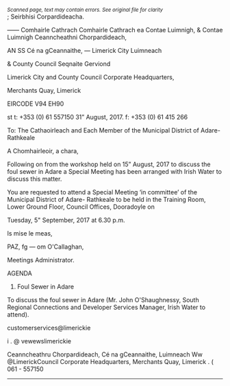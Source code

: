 *<small>Scanned page, text may contain errors. See original file for clarity</small>*  
; Seirbhisi Corpardideacha.

_—_— Comhairle Cathrach Comhairle Cathrach ea Contae Luimnigh,
& Contae Luimnigh Ceanncheathni Chorpardideach,

AN SS Cé na gCeannaithe,
— Limerick City Luimneach

& County Council Seqnaite Gerviond

Limerick City and County Council
Corporate Headquarters,

Merchants Quay,
Limerick

EIRCODE V94 EH90

st t: +353 (0) 61 557150
31” August, 2017. f: +353 (0) 61 415 266

To: The Cathaoirleach and Each Member of the Municipal District of Adare-Rathkeale

A Chomhairleoir, a chara,

Following on from the workshop held on 15” August, 2017 to discuss the foul sewer in Adare a
Special Meeting has been arranged with Irish Water to discuss this matter.

You are requested to attend a Special Meeting ‘in committee’ of the Municipal District of Adare-
Rathkeale to be held in the Training Room, Lower Ground Floor, Council Offices, Dooradoyle on

Tuesday, 5" September, 2017 at 6.30 p.m.

Is mise le meas,

PAZ, fg —
om O'Callaghan,

Meetings Administrator.

AGENDA
1. Foul Sewer in Adare

To discuss the foul sewer in Adare (Mr. John O'Shaughnessy, South Regional Connections and
Developer Services Manager, Irish Water to attend).

customerservices@limerickie

i . @ vewewslimerickie

Ceanncheathru Chorpardideach, Cé na gCeannaithe, Luimneach Ww @LimerickCouncil
Corporate Headquarters, Merchants Quay, Limerick . ( 061 - 557150

---
